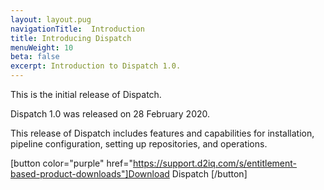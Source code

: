 ```yaml
---
layout: layout.pug
navigationTitle:  Introduction  
title: Introducing Dispatch
menuWeight: 10
beta: false
excerpt: Introduction to Dispatch 1.0.
---
```


This is the initial release of Dispatch.

Dispatch 1.0 was released on 28 February 2020.

This release of Dispatch includes features and capabilities for installation, pipeline configuration, setting up repositories, and operations.

[button color="purple" href="https://support.d2iq.com/s/entitlement-based-product-downloads"]Download Dispatch [/button]

